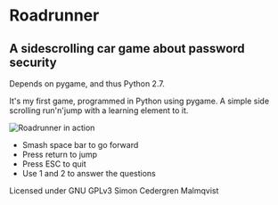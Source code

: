 # Roadrunner
## A sidescrolling car game about password security

Depends on pygame, and thus Python 2.7.

It's my first game, programmed in Python using pygame. A simple side scrolling run'n'jump with a learning element to it.

![Roadrunner in action](http://i.imgur.com/wvq9Nuz.png)


* Smash space bar to go forward
* Press return to jump
* Press ESC to quit
* Use 1 and 2 to answer the questions


Licensed under GNU GPLv3
Simon Cedergren Malmqvist

